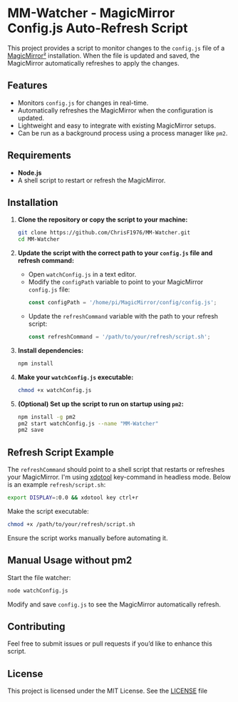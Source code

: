 # MM-Watcher - MagicMirror Config.js Auto-Refresh Script

This project provides a script to monitor changes to the `config.js` file of a [MagicMirror²](https://magicmirror.builders/) installation. When the file is updated and saved, the MagicMirror automatically refreshes to apply the changes.

## Features
- Monitors `config.js` for changes in real-time.
- Automatically refreshes the MagicMirror when the configuration is updated.
- Lightweight and easy to integrate with existing MagicMirror setups.
- Can be run as a background process using a process manager like `pm2`.

## Requirements
- **Node.js**
- A shell script to restart or refresh the MagicMirror.

## Installation

1. **Clone the repository or copy the script to your machine:**
    ```bash
    git clone https://github.com/ChrisF1976/MM-Watcher.git
    cd MM-Watcher
    ```

2. **Update the script with the correct path to your `config.js` file and refresh command:**
   - Open `watchConfig.js` in a text editor.
   - Modify the `configPath` variable to point to your MagicMirror `config.js` file:
     ```javascript
     const configPath = '/home/pi/MagicMirror/config/config.js';
     ```
   - Update the `refreshCommand` variable with the path to your refresh script:
     ```javascript
     const refreshCommand = '/path/to/your/refresh/script.sh';
     ```

3. **Install dependencies:**
    ```bash
    npm install
    ```

4. **Make your `watchConfig.js` executable:**
    ```bash
    chmod +x watchConfig.js
    ```

5. **(Optional) Set up the script to run on startup using `pm2`:**
    ```bash
    npm install -g pm2
    pm2 start watchConfig.js --name "MM-Watcher"
    pm2 save
    ```

## Refresh Script Example
The `refreshCommand` should point to a shell script that restarts or refreshes your MagicMirror. I'm using [xdotool](https://github.com/jordansissel/xdotool) key-command in headless mode.
Below is an example `refresh/script.sh`:

```bash
export DISPLAY=:0.0 && xdotool key ctrl+r
```
Make the script executable:
```bash
chmod +x /path/to/your/refresh/script.sh
```
Ensure the script works manually before automating it.

## Manual Usage without pm2
Start the file watcher:
```bash
node watchConfig.js
```
Modify and save `config.js` to see the MagicMirror automatically refresh.

## Contributing

Feel free to submit issues or pull requests if you’d like to enhance this script.

## License

This project is licensed under the MIT License. See the [LICENSE](LICENSE) file
